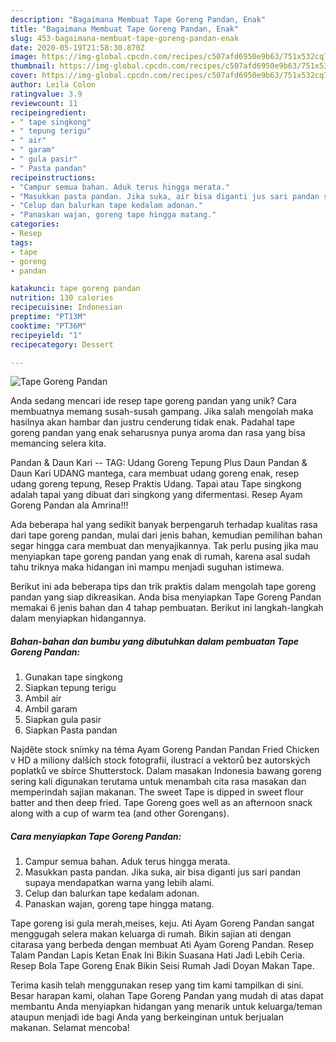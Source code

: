 ```yaml
---
description: "Bagaimana Membuat Tape Goreng Pandan, Enak"
title: "Bagaimana Membuat Tape Goreng Pandan, Enak"
slug: 453-bagaimana-membuat-tape-goreng-pandan-enak
date: 2020-05-19T21:58:30.870Z
image: https://img-global.cpcdn.com/recipes/c507afd6950e9b63/751x532cq70/tape-goreng-pandan-foto-resep-utama.jpg
thumbnail: https://img-global.cpcdn.com/recipes/c507afd6950e9b63/751x532cq70/tape-goreng-pandan-foto-resep-utama.jpg
cover: https://img-global.cpcdn.com/recipes/c507afd6950e9b63/751x532cq70/tape-goreng-pandan-foto-resep-utama.jpg
author: Leila Colon
ratingvalue: 3.9
reviewcount: 11
recipeingredient:
- " tape singkong"
- " tepung terigu"
- " air"
- " garam"
- " gula pasir"
- " Pasta pandan"
recipeinstructions:
- "Campur semua bahan. Aduk terus hingga merata."
- "Masukkan pasta pandan. Jika suka, air bisa diganti jus sari pandan supaya mendapatkan warna yang lebih alami."
- "Celup dan balurkan tape kedalam adonan."
- "Panaskan wajan, goreng tape hingga matang."
categories:
- Resep
tags:
- tape
- goreng
- pandan

katakunci: tape goreng pandan 
nutrition: 130 calories
recipecuisine: Indonesian
preptime: "PT13M"
cooktime: "PT36M"
recipeyield: "1"
recipecategory: Dessert

---
```



![Tape Goreng Pandan](https://img-global.cpcdn.com/recipes/c507afd6950e9b63/751x532cq70/tape-goreng-pandan-foto-resep-utama.jpg)

Anda sedang mencari ide resep tape goreng pandan yang unik? Cara membuatnya memang susah-susah gampang. Jika salah mengolah maka hasilnya akan hambar dan justru cenderung tidak enak. Padahal tape goreng pandan yang enak seharusnya punya aroma dan rasa yang bisa memancing selera kita.

Pandan &amp; Daun Kari -- TAG: Udang Goreng Tepung Plus Daun Pandan &amp; Daun Kari UDANG mantega, cara membuat udang goreng enak, resep udang goreng tepung, Resep Praktis Udang. Tapai atau Tape singkong adalah tapai yang dibuat dari singkong yang difermentasi. Resep Ayam Goreng Pandan ala Amrina!!!

Ada beberapa hal yang sedikit banyak berpengaruh terhadap kualitas rasa dari tape goreng pandan, mulai dari jenis bahan, kemudian pemilihan bahan segar hingga cara membuat dan menyajikannya. Tak perlu pusing jika mau menyiapkan tape goreng pandan yang enak di rumah, karena asal sudah tahu triknya maka hidangan ini mampu menjadi suguhan istimewa.


Berikut ini ada beberapa tips dan trik praktis dalam mengolah tape goreng pandan yang siap dikreasikan. Anda bisa menyiapkan Tape Goreng Pandan memakai 6 jenis bahan dan 4 tahap pembuatan. Berikut ini langkah-langkah dalam menyiapkan hidangannya.

<!--inarticleads1-->

##### Bahan-bahan dan bumbu yang dibutuhkan dalam pembuatan Tape Goreng Pandan:

1. Gunakan  tape singkong
1. Siapkan  tepung terigu
1. Ambil  air
1. Ambil  garam
1. Siapkan  gula pasir
1. Siapkan  Pasta pandan


Najděte stock snímky na téma Ayam Goreng Pandan Pandan Fried Chicken v HD a miliony dalších stock fotografií, ilustrací a vektorů bez autorských poplatků ve sbírce Shutterstock. Dalam masakan Indonesia bawang goreng sering kali digunakan terutama untuk menambah cita rasa masakan dan memperindah sajian makanan. The sweet Tape is dipped in sweet flour batter and then deep fried. Tape Goreng goes well as an afternoon snack along with a cup of warm tea (and other Gorengans). 

<!--inarticleads2-->

##### Cara menyiapkan Tape Goreng Pandan:

1. Campur semua bahan. Aduk terus hingga merata.
1. Masukkan pasta pandan. Jika suka, air bisa diganti jus sari pandan supaya mendapatkan warna yang lebih alami.
1. Celup dan balurkan tape kedalam adonan.
1. Panaskan wajan, goreng tape hingga matang.


Tape goreng isi gula merah,meises, keju. Ati Ayam Goreng Pandan sangat menggugah selera makan keluarga di rumah. Bikin sajian ati dengan citarasa yang berbeda dengan membuat Ati Ayam Goreng Pandan. Resep Talam Pandan Lapis Ketan Enak Ini Bikin Suasana Hati Jadi Lebih Ceria. Resep Bola Tape Goreng Enak Bikin Seisi Rumah Jadi Doyan Makan Tape. 

Terima kasih telah menggunakan resep yang tim kami tampilkan di sini. Besar harapan kami, olahan Tape Goreng Pandan yang mudah di atas dapat membantu Anda menyiapkan hidangan yang menarik untuk keluarga/teman ataupun menjadi ide bagi Anda yang berkeinginan untuk berjualan makanan. Selamat mencoba!
